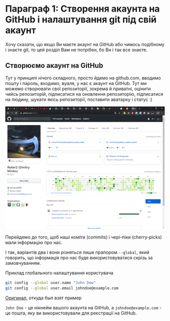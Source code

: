 # Параграф 1: Створення акаунта на GitHub і налаштування git під свій акаунт

Хочу сказати, що якщо Ви маєте акаунт на GitHub або чимось подібному і знаєте git, то цей розділ Вам не потрібен, бо Ви і так все знаєте.

## Створюємо акаунт на GitHub

Тут у принципі нічого складного, просто йдемо на github.com, вводимо пошту і пароль, входимо, вуаля, у нас є акаунт на GitHub. Тут ми можемо створювати свої репозиторії, зокрема й приватні, оцінити чийсь репозиторій, підписатися на оновлення репозиторію, підписатися на людину, шукати якісь репозиторії, поставити аватарку і статус :)

<p align="center">
  <img src="../Chapter2/images/1.png"/>
</p>

Перейдемо до того, щоб наші коміти (commits) і чері-піки (cherry-picks) мали інформацію про нас.

І так, варіантів два і вони різняться лише прапором `--global`, який говорить, що інформація про нас буде використовуватися скрізь за замовчуванням.

Приклад глобального налаштування користувача

```bash
git config --global user.name "John Doe"
git config --global user.email johndoe@example.com
```

[Оригинал](https://git-scm.com/book/uk/v2/%D0%92%D1%81%D1%82%D1%83%D0%BF-%D0%9F%D0%BE%D1%87%D0%B0%D1%82%D0%BA%D0%BE%D0%B2%D0%B5-%D0%BD%D0%B0%D0%BB%D0%B0%D1%88%D1%82%D1%83%D0%B2%D0%B0%D0%BD%D0%BD%D1%8F-Git), откуда был взят пример

`John Doe` - це нікнейм вашого акаунта на GitHub, а `johndoe@example.com` - це пошта, яку ви використовували для реєстрації на GitHub.
